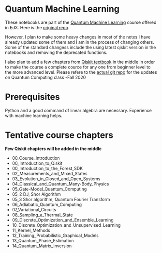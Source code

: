 # Quantum Machine Learning
These notebooks are part of the [Quantum Machine Learning](https://www.edx.org/course/quantum-machine-learning) course offered in EdX. Here is the [original repo](https://gitlab.com/qosf/qml-mooc). 

However, I plan to make some heavy changes in most of the notes I have already updated some of them and I am in the process of changing others. Some of the standard changess include the using latest qiskit version in the notebooks and removing the deprecated functions.

I also plan to add a few chapters from [Qiskit textbook](https://qiskit.org/textbook/preface.html) in the middle in order to make the course a complete cource for any one from beginner level to the more advanced level.  Please refere to the [actual git repo](https://github.com/anpaschool/QC-School-Fall2020) for the updates on Quantum Computing class -Fall 2020

# Prerequisites

Python and a good command of linear algebra are necessary. Experience with machine learning helps.

# Tentative course chapters 

**Few Qiskit chapters will be added in the middle**
* 00_Course_Introduction
* 00_Introduction_to_Qiskit
* 00_Introduction_to_the_Forest_SDK
* 02_Measurements_and_Mixed_States
* 03_Evolution_in_Closed_and_Open_Systems
* 04_Classical_and_Quantum_Many-Body_Physics
* 05_Gate-Model_Quantum_Computing
* 05_2 DJ, Shor Algorithm
* 05_3 Shor algorithm, Quantum Fourier Transform
* 06_Adiabatic_Quantum_Computing
* 07_Variational_Circuits
* 08_Sampling_a_Thermal_State
* 09_Discrete_Optimization_and_Ensemble_Learning
* 10_Discrete_Optimization_and_Unsupervised_Learning
* 11_Kernel_Methods
* 12_Training_Probabilistic_Graphical_Models
* 13_Quantum_Phase_Estimation
* 14_Quantum_Matrix_Inversion
